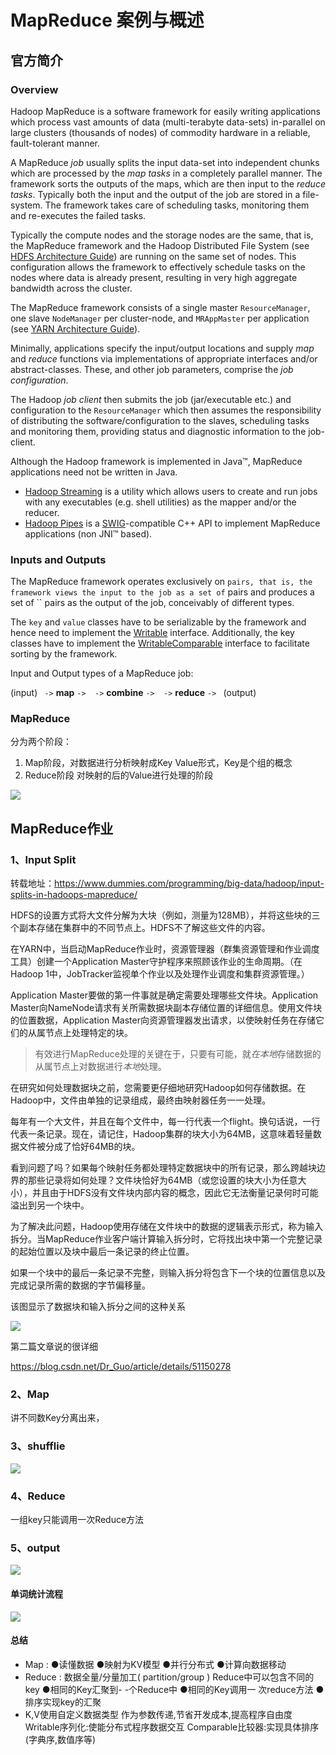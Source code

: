 # MapReduce 案例与概述

## 官方简介

### Overview

Hadoop MapReduce is a software framework for easily writing applications which process vast amounts of data (multi-terabyte data-sets) in-parallel on large clusters (thousands of nodes) of commodity hardware in a reliable, fault-tolerant manner.

A MapReduce *job* usually splits the input data-set into independent chunks which are processed by the *map tasks* in a completely parallel manner. The framework sorts the outputs of the maps, which are then input to the *reduce tasks*. Typically both the input and the output of the job are stored in a file-system. The framework takes care of scheduling tasks, monitoring them and re-executes the failed tasks.

Typically the compute nodes and the storage nodes are the same, that is, the MapReduce framework and the Hadoop Distributed File System (see [HDFS Architecture Guide](https://hadoop.apache.org/docs/r2.7.5/hadoop-project-dist/hadoop-hdfs/HdfsDesign.html)) are running on the same set of nodes. This configuration allows the framework to effectively schedule tasks on the nodes where data is already present, resulting in very high aggregate bandwidth across the cluster.

The MapReduce framework consists of a single master `ResourceManager`, one slave `NodeManager` per cluster-node, and `MRAppMaster` per application (see [YARN Architecture Guide](https://hadoop.apache.org/docs/r2.7.5/hadoop-yarn/hadoop-yarn-site/YARN.html)).

Minimally, applications specify the input/output locations and supply *map* and *reduce* functions via implementations of appropriate interfaces and/or abstract-classes. These, and other job parameters, comprise the *job configuration*.

The Hadoop *job client* then submits the job (jar/executable etc.) and configuration to the `ResourceManager` which then assumes the responsibility of distributing the software/configuration to the slaves, scheduling tasks and monitoring them, providing status and diagnostic information to the job-client.

Although the Hadoop framework is implemented in Java™, MapReduce applications need not be written in Java.

- [Hadoop Streaming](https://hadoop.apache.org/docs/r2.7.5/api/org/apache/hadoop/streaming/package-summary.html) is a utility which allows users to create and run jobs with any executables (e.g. shell utilities) as the mapper and/or the reducer.
- [Hadoop Pipes](https://hadoop.apache.org/docs/r2.7.5/api/org/apache/hadoop/mapred/pipes/package-summary.html) is a [SWIG](http://www.swig.org/)-compatible C++ API to implement MapReduce applications (non JNI™ based).

### Inputs and Outputs

The MapReduce framework operates exclusively on `` pairs, that is, the framework views the input to the job as a set of `` pairs and produces a set of `` pairs as the output of the job, conceivably of different types.

The `key` and `value` classes have to be serializable by the framework and hence need to implement the [Writable](https://hadoop.apache.org/docs/r2.7.5/api/org/apache/hadoop/io/Writable.html) interface. Additionally, the key classes have to implement the [WritableComparable](https://hadoop.apache.org/docs/r2.7.5/api/org/apache/hadoop/io/WritableComparable.html) interface to facilitate sorting by the framework.

Input and Output types of a MapReduce job:

(input) ` ->` **map** `->  ->` **combine** `->  ->` **reduce** `-> ` (output)

### MapReduce

分为两个阶段：

1. Map阶段，对数据进行分析映射成Key Value形式，Key是个组的概念
2. Reduce阶段 对映射的后的Value进行处理的阶段

![](images/QQ截图20200409100311.png)



## MapReduce作业

### 1、Input Split

转载地址：https://www.dummies.com/programming/big-data/hadoop/input-splits-in-hadoops-mapreduce/

HDFS的设置方式将大文件分解为大块（例如，测量为128MB），并将这些块的三个副本存储在集群中的不同节点上。HDFS不了解这些文件的内容。

在YARN中，当启动MapReduce作业时，资源管理器（群集资源管理和作业调度工具）创建一个Application Master守护程序来照顾该作业的生命周期。（在Hadoop 1中，JobTracker监视单个作业以及处理作业调度和集群资源管理。）

Application Master要做的第一件事就是确定需要处理哪些文件块。Application Master向NameNode请求有关所需数据块副本存储位置的详细信息。使用文件块的位置数据，Application Master向资源管理器发出请求，以使映射任务在存储它们的从属节点上处理特定的块。

> 有效进行MapReduce处理的关键在于，只要有可能，就*在本地*存储数据的从属节点上对数据进行*本地*处理。

在研究如何处理数据块之前，您需要更仔细地研究Hadoop如何存储数据。在Hadoop中，文件由单独的记录组成，最终由映射器任务一一处理。

每年有一个大文件，并且在每个文件中，每一行代表一个flight。换句话说，一行代表一条记录。现在，请记住，Hadoop集群的块大小为64MB，这意味着轻量数据文件被分成了恰好64MB的块。

看到问题了吗？如果每个映射任务都处理特定数据块中的所有记录，那么跨越块边界的那些记录将如何处理？文件块恰好为64MB（或您设置的块大小为任意大小），并且由于HDFS没有文件块内部内容的概念，因此它无法衡量记录何时可能溢出到另一个块中。

为了解决此问题，Hadoop使用存储在文件块中的数据的逻辑表示形式，称为输入拆分。当MapReduce作业客户端计算输入拆分时，它将找出块中第一个完整记录的起始位置以及块中最后一条记录的终止位置。

如果一个块中的最后一条记录不完整，则输入拆分将包含下一个块的位置信息以及完成记录所需的数据的字节偏移量。

该图显示了数据块和输入拆分之间的这种关系

![](https://www.dummies.com/wp-content/uploads/423321.image0.jpg)

第二篇文章说的很详细

https://blog.csdn.net/Dr_Guo/article/details/51150278

### 2、Map 

讲不同数Key分离出来，

### 3、shufflie

![](images/QQ截图20200409135311.png)

### 4、Reduce

一组key只能调用一次Reduce方法

### 5、output

![](images/MapReduce框架.jpg)

#### 单词统计流程

![](images/QQ截图20200415092348.png)

#### 总结

- Map :
  ●读懂数据
  ●映射为KV模型
  ●并行分布式
  ●计算向数据移动
- Reduce :
  数据全量/分量加工( partition/group )
  Reduce中可以包含不同的key
  ●相同的Key汇聚到- -个Reduce中
  ●相同的Key调用一 次reduce方法
  ●排序实现key的汇聚
- K,V使用自定义数据类型
  作为参数传递,节省开发成本,提高程序自由度
  Writable序列化:使能分布式程序数据交互
  Comparable比较器:实现具体排序(字典序,数值序等)

